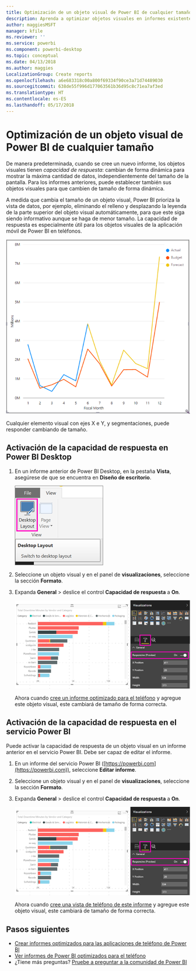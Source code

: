 ```yaml
---
title: Optimización de un objeto visual de Power BI de cualquier tamaño
description: Aprenda a optimizar objetos visuales en informes existentes de Power BI Desktop y el servicio Power BI para las aplicaciones de teléfono de Power BI.
author: maggiesMSFT
manager: kfile
ms.reviewer: ''
ms.service: powerbi
ms.component: powerbi-desktop
ms.topic: conceptual
ms.date: 04/13/2018
ms.author: maggies
LocalizationGroup: Create reports
ms.openlocfilehash: a6e683318c00a800f69334f90ce3a71d74489030
ms.sourcegitcommit: 638de55f996d177063561b36d95c8c71ea7af3ed
ms.translationtype: HT
ms.contentlocale: es-ES
ms.lasthandoff: 05/17/2018
---
```

# <a name="optimize-a-power-bi-visual-for-any-size"></a>Optimización de un objeto visual de Power BI de cualquier tamaño
De manera predeterminada, cuando se cree un nuevo informe, los objetos visuales tienen *capacidad de respuesta*: cambian de forma dinámica para mostrar la máxima cantidad de datos, independientemente del tamaño de la pantalla. Para los informes anteriores, puede establecer también sus objetos visuales para que cambien de tamaño de forma dinámica.

A medida que cambia el tamaño de un objeto visual, Power BI prioriza la vista de datos, por ejemplo, eliminando el relleno y desplazando la leyenda de la parte superior del objeto visual automáticamente, para que este siga siendo informativo aunque se haga de menor tamaño. La capacidad de respuesta es especialmente útil para los objetos visuales de la aplicación móvil de Power BI en teléfonos.

![Cambio de tamaño de un objeto visual con capacidad de respuesta](media/desktop-create-responsive-visuals/power-bi-responsive-visual.gif)

Cualquier elemento visual con ejes X e Y, y segmentaciones, puede responder cambiando de tamaño.

## <a name="turn-on-responsiveness-in-power-bi-desktop"></a>Activación de la capacidad de respuesta en Power BI Desktop
1. En un informe anterior de Power BI Desktop, en la pestaña **Vista**, asegúrese de que se encuentra en **Diseño de escritorio**.
   
    ![Icono Diseño de escritorio](media/desktop-create-responsive-visuals/power-bi-desktop-layout.png)
2. Seleccione un objeto visual y en el panel de **visualizaciones**, seleccione la sección **Formato**.
3. Expanda **General** > deslice el control **Capacidad de respuesta** a **On**.
   
    ![Capacidad de respuesta activada](media/desktop-create-responsive-visuals/power-bi-turn-responsive-on.png)
   
     Ahora cuando [cree un informe optimizado para el teléfono](desktop-create-phone-report.md) y agregue este objeto visual, este cambiará de tamaño de forma correcta.

## <a name="turn-on-responsiveness-in-the-power-bi-service"></a>Activación de la capacidad de respuesta en el servicio Power BI
Puede activar la capacidad de respuesta de un objeto visual en un informe anterior en el servicio Power BI. Debe ser capaz de editar el informe.

1. En un informe del servicio Power BI ([https://powerbi.com](https://powerbi.com)), seleccione **Editar informe**.
2. Seleccione un objeto visual y en el panel de **visualizaciones**, seleccione la sección **Formato**.
3. Expanda **General** > deslice el control **Capacidad de respuesta** a **On**.
   
    ![Capacidad de respuesta activada](media/desktop-create-responsive-visuals/power-bi-turn-responsive-on.png)
   
     Ahora cuando [cree una vista de teléfono de este informe](desktop-create-phone-report.md) y agregue este objeto visual, este cambiará de tamaño de forma correcta.

## <a name="next-steps"></a>Pasos siguientes
* [Crear informes optimizados para las aplicaciones de teléfono de Power BI](desktop-create-phone-report.md)
* [Ver informes de Power BI optimizados para el teléfono](mobile-apps-view-phone-report.md)
* ¿Tiene más preguntas? [Pruebe a preguntar a la comunidad de Power BI](http://community.powerbi.com/)

